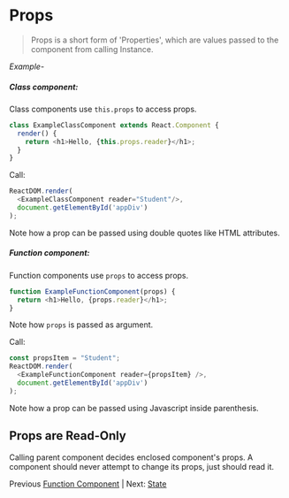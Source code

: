 # Props

> Props is a short form of 'Properties', which are values passed to the component from calling Instance.


*Example-*

##### Class component:

Class components use ```this.props``` to access props.

```javascript
class ExampleClassComponent extends React.Component {
  render() {
    return <h1>Hello, {this.props.reader}</h1>;
  }
}
```

Call:

```javascript
ReactDOM.render(
  <ExampleClassComponent reader="Student"/>,
  document.getElementById('appDiv')
);
```

Note how a prop can be passed using double quotes like HTML attributes.

##### Function component:

Function components use ```props``` to access props.

```javascript
function ExampleFunctionComponent(props) {
  return <h1>Hello, {props.reader}</h1>;
}
```

Note how ```props``` is passed as argument.

Call:

```javascript
const propsItem = "Student";
ReactDOM.render(
  <ExampleFunctionComponent reader={propsItem} />,
  document.getElementById('appDiv')
);
```

Note how a prop can be passed using Javascript inside parenthesis.

## Props are Read-Only

Calling parent component decides enclosed component's props. A component should never attempt to change its props, just should read it.

Previous [Function Component](functionComponent.md) | Next: [State](./state.md)

